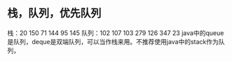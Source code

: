 # `栈，队列，优先队列`
栈：20 150 71 144 95 145
队列：102 107 103 279 126
347 23
java中的queue是队列，deque是双端队列，可以当作栈来用。不推荐使用java中的stack作为队列，